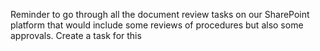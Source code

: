Reminder to go through all the document review tasks on our SharePoint platform that would include some reviews of procedures but also some approvals. Create a task for this